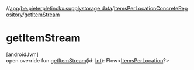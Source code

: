//[app](../../../index.md)/[be.pieterpletinckx.supplystorage.data](../index.md)/[ItemsPerLocationConcreteRepository](index.md)/[getItemStream](get-item-stream.md)

# getItemStream

[androidJvm]\
open override fun [getItemStream](get-item-stream.md)(id: [Int](https://kotlinlang.org/api/latest/jvm/stdlib/kotlin/-int/index.html)): Flow&lt;[ItemsPerLocation](../-items-per-location/index.md)?&gt;
